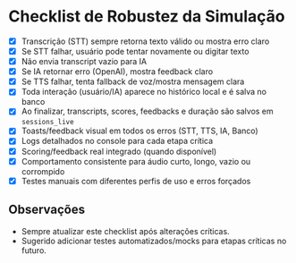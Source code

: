 # Checklist de Robustez da Simulação

- [x] Transcrição (STT) sempre retorna texto válido ou mostra erro claro
- [x] Se STT falhar, usuário pode tentar novamente ou digitar texto
- [x] Não envia transcript vazio para IA
- [x] Se IA retornar erro (OpenAI), mostra feedback claro
- [x] Se TTS falhar, tenta fallback de voz/mostra mensagem clara
- [x] Toda interação (usuário/IA) aparece no histórico local e é salva no banco
- [x] Ao finalizar, transcripts, scores, feedbacks e duração são salvos em `sessions_live`
- [x] Toasts/feedback visual em todos os erros (STT, TTS, IA, Banco)
- [x] Logs detalhados no console para cada etapa crítica
- [x] Scoring/feedback real integrado (quando disponível)
- [x] Comportamento consistente para áudio curto, longo, vazio ou corrompido
- [x] Testes manuais com diferentes perfis de uso e erros forçados

## Observações

- Sempre atualizar este checklist após alterações críticas.
- Sugerido adicionar testes automatizados/mocks para etapas críticas no futuro.